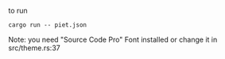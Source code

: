 to run
```shell
cargo run -- piet.json
```

Note: you need "Source Code Pro" Font installed or change it in src/theme.rs:37
